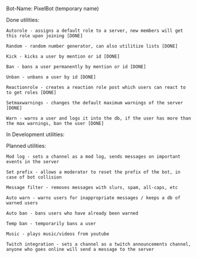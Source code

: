 Bot-Name: PixelBot (temporary name)

Done utilities:
    
    Autorole - assigns a default role to a server, new members will get this role upon joining [DONE]

    Random - random number generator, can also utilitize lists [DONE]
    
    Kick - kicks a user by mention or id [DONE]
    
    Ban - bans a user permanently by mention or id [DONE]

    Unban - unbans a user by id [DONE]
    
    Reactionrole - creates a reaction role post which users can react to to get roles [DONE]

    Setmaxwarnings - changes the default maximum warnings of the server [DONE]

    Warn - warns a user and logs it into the db, if the user has more than the max warnings, ban the user [DONE]

In Development utilities:
    
Planned utilities:

    Mod log - sets a channel as a mod log, sends messages on important events in the server

    Set prefix - allows a moderator to reset the prefix of the bot, in case of bot collision

    Message filter - removes messages with slurs, spam, all-caps, etc
    
    Auto warn - warns users for inappropriate messages / keeps a db of warned users
    
    Auto ban - bans users who have already been warned
    
    Temp ban - temporarily bans a user
    
    Music - plays music/videos from youtube
    
    Twitch integration - sets a channel as a twitch announcements channel, anyone who goes online will send a message to the server
    
